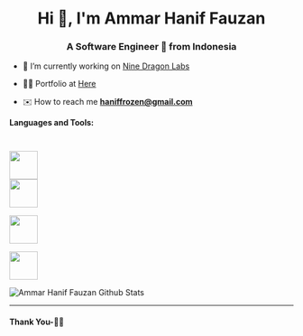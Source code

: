 <h1 align="center">Hi 👋, I'm Ammar Hanif Fauzan</h1>
<h3 align="center">A Software Engineer 🚀 from Indonesia</h3>

- 🔭 I’m currently working on [Nine Dragon Labs](https://ninedragonlabs.com)

- 👨‍💻 Portfolio at [Here](https://github.com/ammarhaniffauzan/portofolio/blob/main/README.md)

- ✉️ How to reach me **haniffrozen@gmail.com**

**Languages and Tools:**  

<code>

<img height="50" src="https://santrikoding.com/storage/categories/YoSpx2AAk65JI5z9wsiYMY5z7i3vWCe06VUP3FC0.png">
<img height="50" src="https://santrikoding.com/storage/categories/cvwITZUdJRZIYg3zTz1iGdRFm08zLb7DIaazo5Cz.png">

<img height="50" src="https://santrikoding.com/storage/categories/iQMUiiTkloCSiqk3lSwpWtxnGqYjbfABjX2tAlHM.png">

<img height="50" src="https://santrikoding.com/storage/categories/MG6r9rmxJqYoZAzZi75UeFO6dVtDwpyou9Er6htp.png">
</code>

![Ammar Hanif Fauzan Github Stats](https://github-readme-stats.vercel.app/api?username=ammarhaniffauzan&show_icons=true&hide_border=true)

***********************************

#### Thank You-🙏🏼
